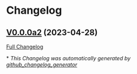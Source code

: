 # Changelog

## [V0.0.0a2](https://github.com/OpenVoiceOS/ovos-tts-plugin-bark/tree/V0.0.0a2) (2023-04-28)

[Full Changelog](https://github.com/OpenVoiceOS/ovos-tts-plugin-bark/compare/7f3ba2645de2823e5c78ff069129b8eb68785435...V0.0.0a2)



\* *This Changelog was automatically generated by [github_changelog_generator](https://github.com/github-changelog-generator/github-changelog-generator)*
